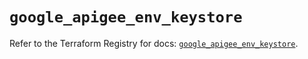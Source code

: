 # `google_apigee_env_keystore`

Refer to the Terraform Registry for docs: [`google_apigee_env_keystore`](https://registry.terraform.io/providers/hashicorp/google-beta/5.37.0/docs/resources/google_apigee_env_keystore).

